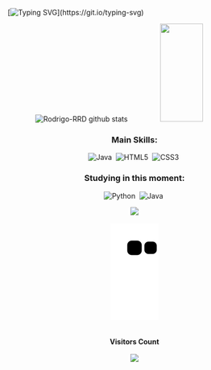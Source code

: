 [![Typing SVG](https://readme-typing-svg.herokuapp.com/?color=9932cc&size=35&center=true&vCenter=true&width=1000&lines=HI,+MY+NAME+is+Rodrigo+Rodriguês;(っ◕‿◕)っI'm+19+years+old;I+from+Brasil,+GO;I+Studying+Software+Engineering+at+UNIFAN;Be+Welcome!)](https://git.io/typing-svg)

<div align="center">  
  <img width="57%" height="195px" src="https://github-readme-stats.vercel.app/api?username=Rodrigo-RRD&show_icons=true&count_private=true&hide_border=true&title_color=9932cc&icon_color=c19bd8&text_color=c9d1d9&bg_color=0d1117" alt="Rodrigo-RRD github stats" /> 
  <img width="41%" height="195px" src="https://github-readme-stats.vercel.app/api/top-langs/?username=Rodrigo-RRD&layout=compact&hide_border=true&title_color=9932cc&text_color=ffffff&bg_color=0d1117" />
</div>

<div align="center">
  
### Main Skills: 
![Java](https://img.shields.io/badge/java-%23ED8B00.svg?style=for-the-badge&logo=java&logoColor=white)&nbsp;
![HTML5](https://img.shields.io/badge/html5-%23E34F26.svg?style=for-the-badge&logo=html5&logoColor=white)&nbsp; 
![CSS3](https://img.shields.io/badge/css3-%231572B6.svg?style=for-the-badge&logo=css3&logoColor=white)&nbsp;
### Studying in this moment:
![Python](https://img.shields.io/badge/python-3670A0?style=for-the-badge&logo=python&logoColor=ffdd54)&nbsp;
![Java](https://img.shields.io/badge/java-%23ED8B00.svg?style=for-the-badge&logo=java&logoColor=white)&nbsp;
</div>

<p align="center">
  <img src="https://github-profile-trophy.vercel.app/?username=Rodrigo-RRD&theme=dracula&row=2&no-bg=true&column=3&margin-w=15&margin-h=15" />
</p>
<div align="center">
<img src="https://raw.githubusercontent.com/Rodrigo-RRD/Rodrigo-RRD/output/github-contribution-grid-snake.svg" alt="snake gif" style="max-width: 100%;">
</div>

<div align="center">
<br><p align="centre"><b>Visitors Count</b></p>  
<p align="center"><img color="9932cc" align="center" src="https://profile-counter.glitch.me/{Rodrigo-RRD}/count.svg" /></p> 
<br></div>
